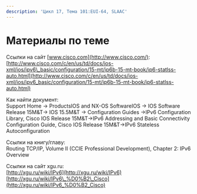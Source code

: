 ```yaml
---
description: 'Цикл 17, Тема 101:EUI-64, SLAAC'
---
```


# Материалы по теме

Ссылки на сайт [www.cisco.com](http://www.cisco.com/):  
[http://www.cisco.com/c/en/us/td/docs/ios-xml/ios/ipv6\_basic/configuration/15-mt/ip6b-15-mt-book/ip6-statlss-auto.html](http://www.cisco.com/c/en/us/td/docs/ios-xml/ios/ipv6_basic/configuration/15-mt/ip6b-15-mt-book/ip6-statlss-auto.html)

Как найти документ:  
Support Home → ProductsIOS and NX-OS SoftwareIOS → IOS Software Release 15M&T→ IOS 15.5M&T → Configuration Guides →IPv6 Configuration Library, Cisco IOS Release 15M&T→IPv6 Addressing and Basic Connectivity Configuration Guide, Cisco IOS Release 15M&T→IPv6 Stateless Autoconfiguration

Ссылки на книгу/главу:  
Routing TCP/IP, Volume II \(CCIE Professional Development\), Chapter 2: IPv6 Overview

Ссылки на сайт xgu.ru:  
[http://xgu.ru/wiki/IPv6](http://xgu.ru/wiki/IPv6)  
[http://xgu.ru/wiki/IPv6\_%D0%B2\_Cisco](http://xgu.ru/wiki/IPv6_%D0%B2_Cisco)

